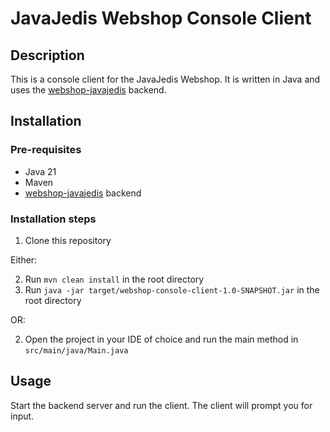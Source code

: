 # JavaJedis Webshop Console Client

## Description
This is a console client for the JavaJedis Webshop. It is written in Java and uses the [webshop-javajedis](https://github.com/Campus-Molndal-JIN23/webshop-javajedis) backend.

## Installation
### Pre-requisites
* Java 21
* Maven 
* [webshop-javajedis](https://github.com/Campus-Molndal-JIN23/webshop-javajedis) backend

### Installation steps
1. Clone this repository

Either:

2. Run `mvn clean install` in the root directory
3. Run `java -jar target/webshop-console-client-1.0-SNAPSHOT.jar` in the root directory

OR:

2. Open the project in your IDE of choice and run the main method in `src/main/java/Main.java`

## Usage
Start the backend server and run the client. The client will prompt you for input.